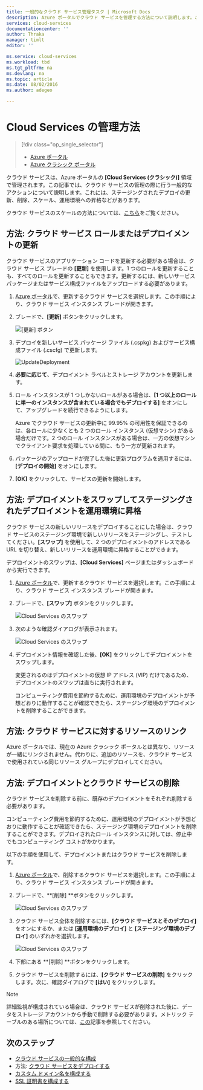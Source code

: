 ```yaml
---
title: 一般的なクラウド サービス管理タスク | Microsoft Docs
description: Azure ポータルでクラウド サービスを管理する方法について説明します。これらの例では、Azure ポータルを使用します。
services: cloud-services
documentationcenter: ''
author: Thraka
manager: timlt
editor: ''

ms.service: cloud-services
ms.workload: tbd
ms.tgt_pltfrm: na
ms.devlang: na
ms.topic: article
ms.date: 08/02/2016
ms.author: adegeo

---
```

# Cloud Services の管理方法
> [!div class="op_single_selector"]
> * [Azure ポータル](cloud-services-how-to-manage-portal.md)
> * [Azure クラシック ポータル](cloud-services-how-to-manage.md)
> 
> 

クラウド サービスは、Azure ポータルの **[Cloud Services (クラシック)]** 領域で管理されます。この記事では、クラウド サービスの管理の際に行う一般的なアクションについて説明します。これには、ステージングされたデプロイの更新、削除、スケール、運用環境への昇格などがあります。

クラウド サービスのスケールの方法については、[こちら](cloud-services-how-to-scale-portal.md)をご覧ください。

## 方法: クラウド サービス ロールまたはデプロイメントの更新
クラウド サービスのアプリケーション コードを更新する必要がある場合は、クラウド サービス ブレードの **[更新]** を使用します。1 つのロールを更新することも、すべてのロールを更新することもできます。更新するには、新しいサービス パッケージまたはサービス構成ファイルをアップロードする必要があります。

1. [Azure ポータル][Azure ポータル]で、更新するクラウド サービスを選択します。この手順により、クラウド サービス インスタンス ブレードが開きます。
2. ブレードで、**[更新]** ボタンをクリックします。
   
    ![[更新] ボタン](./media/cloud-services-how-to-manage-portal/update-button.png)
3. デプロイを新しいサービス パッケージ ファイル (.cspkg) およびサービス構成ファイル (.cscfg) で更新します。
   
    ![UpdateDeployment](./media/cloud-services-how-to-manage-portal/update-blade.png)
4. **必要に応じて**、デプロイメント ラベルとストレージ アカウントを更新します。
5. ロール インスタンスが 1 つしかないロールがある場合は、**[1 つ以上のロールに単一のインスタンスが含まれている場合でもデプロイする]** をオンにして、アップグレードを続行できるようにします。
   
    Azure でクラウド サービスの更新中に 99.95% の可用性を保証できるのは、各ロールに少なくとも 2 つのロール インスタンス (仮想マシン) がある場合だけです。2 つのロール インスタンスがある場合は、一方の仮想マシンでクライアント要求を処理している間に、もう一方が更新されます。
6. パッケージのアップロードが完了した後に更新プログラムを適用するには、**[デプロイの開始]** をオンにします。
7. **[OK]** をクリックして、サービスの更新を開始します。

## 方法: デプロイメントをスワップしてステージングされたデプロイメントを運用環境に昇格
クラウド サービスの新しいリリースをデプロイすることにした場合は、クラウド サービスのステージング環境で新しいリリースをステージングし、テストしてください。**[スワップ]** を使用して、2 つのデプロイメントのアドレスである URL を切り替え、新しいリリースを運用環境に昇格することができます。

デプロイメントのスワップは、**[Cloud Services]** ページまたはダッシュボードから実行できます。

1. [Azure ポータル][Azure ポータル]で、更新するクラウド サービスを選択します。この手順により、クラウド サービス インスタンス ブレードが開きます。
2. ブレードで、**[スワップ]** ボタンをクリックします。
   
    ![Cloud Services のスワップ](./media/cloud-services-how-to-manage-portal/swap-button.png)
3. 次のような確認ダイアログが表示されます。
   
    ![Cloud Services のスワップ](./media/cloud-services-how-to-manage-portal/swap-prompt.png)
4. デプロイメント情報を確認した後、**[OK]** をクリックしてデプロイメントをスワップします。
   
    変更されるのはデプロイメントの仮想 IP アドレス (VIP) だけであるため、デプロイメントのスワップは直ちに実行されます。
   
    コンピューティング費用を節約するために、運用環境のデプロイメントが予想どおりに動作することが確認できたら、ステージング環境のデプロイメントを削除することができます。

## 方法: クラウド サービスに対するリソースのリンク
Azure ポータルでは、現在の Azure クラシック ポータルとは異なり、リソースが一緒にリンクされません。代わりに、追加のリソースを、クラウド サービスで使用されている同じリソース グループにデプロイしてください。

## 方法: デプロイメントとクラウド サービスの削除
クラウド サービスを削除する前に、既存のデプロイメントをそれぞれ削除する必要があります。

コンピューティング費用を節約するために、運用環境のデプロイメントが予想どおりに動作することが確認できたら、ステージング環境のデプロイメントを削除することができます。デプロイされたロール インスタンスに対しては、停止中でもコンピューティング コストがかかります。

以下の手順を使用して、デプロイメントまたはクラウド サービスを削除します。

1. [Azure ポータル][Azure ポータル]で、削除するクラウド サービスを選択します。この手順により、クラウド サービス インスタンス ブレードが開きます。
2. ブレードで、**[削除] **ボタンをクリックします。
   
    ![Cloud Services のスワップ](./media/cloud-services-how-to-manage-portal/delete-button.png)
3. クラウド サービス全体を削除するには、**[クラウド サービスとそのデプロイ]** をオンにするか、または **[運用環境のデプロイ]** と **[ステージング環境のデプロイ]** のいずれかを選択します。
   
    ![Cloud Services のスワップ](./media/cloud-services-how-to-manage-portal/delete-blade.png)
4. 下部にある **[削除] **ボタンをクリックします。
5. クラウド サービスを削除するには、**[クラウド サービスの削除]** をクリックします。次に、確認ダイアログで **[はい]** をクリックします。

> [!NOTE]
> 詳細監視が構成されている場合は、クラウド サービスが削除された後に、データをストレージ アカウントから手動で削除する必要があります。メトリック テーブルのある場所については、[この](cloud-services-how-to-monitor.md)記事を参照してください。
> 
> 

[Azure ポータル]: https://portal.azure.com

## 次のステップ
* [クラウド サービスの一般的な構成](cloud-services-how-to-configure-portal.md)
* 方法: [クラウド サービスをデプロイする](cloud-services-how-to-create-deploy-portal.md)
* [カスタム ドメイン名を構成する](cloud-services-custom-domain-name-portal.md)
* [SSL 証明書を構成する](cloud-services-configure-ssl-certificate-portal.md)

<!---HONumber=AcomDC_0810_2016-->